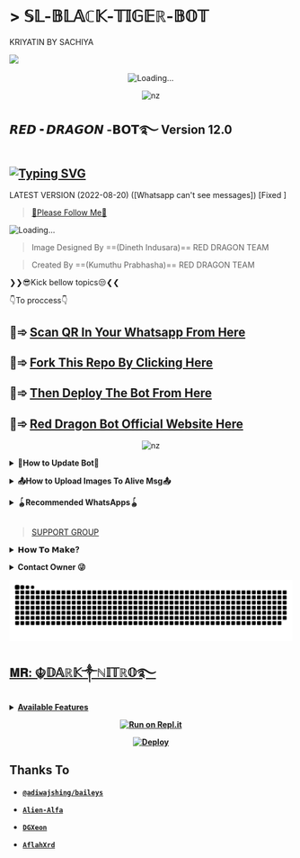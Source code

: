  # > 𝕊𝕃-𝔹𝕃𝔸ℂ𝕂-𝕋𝕀𝔾𝔼ℝ-𝔹𝕆𝕋 
 KRIYATIN BY SACHIYA 
 
<img src="https://i.imgur.com/XHhlqtK.jpeg" border="0">

<p align="center">

<img src="./Android/database/K.Prabhasha.gif" alt="Loading..." width="320"/>

<p align="center">

<img src="https://i.ibb.co/CwffZ61/20220605-104552.jpg" alt="nz" width="350"/>

</p>



## 𝙍𝙀𝘿╺ 𝘿𝙍𝘼𝙂𝙊𝙉 -𝗕𝗢𝗧࿐   Version 12.0



## [![Typing SVG](https://readme-typing-svg.herokuapp.com?font=Rockstar-ExtraBold&color=F33A6A&lines=𝐖𝐞𝐥𝐜𝐨𝐦𝐞+𝐓𝐨+𝙍𝙀𝘿╺+𝘿𝙍𝘼𝙂𝙊𝙉+-+𝗕𝗢𝗧.;𝙿𝙾𝚆𝙴𝚁𝙳+𝙱𝚈:+𝚁𝙴𝙳+𝙳𝚁𝙰𝙶𝙾𝙽+𝚃𝙴𝙰𝙼;ℂ𝕣𝕖𝕒𝕥𝕖𝕕+𝕓𝕪:+𝙆.𝙋𝙧𝙖𝙗𝙝𝙖𝙨𝙝𝙖;𝐌𝐑:+☬𝔻𝔸ℝ𝕂༒ℕ𝕀𝕋ℝ𝕆࿐;💕ඉතිං+කොහොමද🙃;😁මොකද+කරන්නෙ🌹)](https://git.io/typing-svg)



LATEST VERSION (2022-08-20) ([Whatsapp can't see messages]) [Fixed ]



> [🔄Please Follow Me🤭](https://github.com/prabhasha2006)



<img src="./Android/database/K.Prabhasha-1.gif" alt="Loading..." width="310"/>



> Image Designed By  ==(Dineth Indusara)== RED DRAGON TEAM



> Created By ==(Kumuthu Prabhasha)== RED DRAGON TEAM





<p align="center">

❯❯😎Kick bellow topics😒❮❮

</p>

<p align="center">

👇To proccess👇

</p>



## 🙂➾ [Scan QR In Your Whatsapp From Here](https://replit.com/@KumuthuPrabhash/Red-Dragon-Bot-Qr-Code?v=1)

 

## 🙂➾ [Fork This Repo By Clicking Here](https://github.com/prabhasha2006/Red-Dragon/fork)

 

## 🙂➾ [Then Deploy The Bot From Here](https://heroku.com/deploy)



## 🙂➾ [Red Dragon Bot Official Website Here](https://sites.google.com/view/red-dragon-bot/home)





<p align="center">



<img src="https://i.ibb.co/6tCrPD6/image-downloader-1654443961039.gif" alt="nz" width="350"/>



</p>



</details>



<b><details><summary>🔄How to Update Bot🔄</summary>



> [VIDEO](https://drive.google.com/file/d/1798s8erVW31EcmK3Opq-QuV7GG4byyoH/view)



</b>

</details>



<b><details><summary>📤How to Upload Images To Alive Msg📤</summary>



> [VIDEO](https://drive.google.com/file/d/16J5278xK9-5oJUsGPygviVC9U6exw1AZ/view)



</b>

</details>



<b><details><summary>🪀Recommended WhatsApps🪀</summary>



>If you using mod whatsapp!

>DO NOT USE FOUD MODS.



>ඔබ වට්සැප් මොඩ් භාවිතා කරනවා නම් Foud mod හෝ වෙනත් පරණ Base සහිත වට්සැප් මගින් ඔබේ ගිනුම තාවකාලිකව Ban විය හැකියි.



Recommended WhatsApp👇

>Normal WhatsApp [DOWNLOAD](https://play.google.com/store/apps/details?id=com.whatsapp)

>YMWhatsApp Mod [DOWNLOAD](https://ymwhatsapp.com/ymwa/)



</b>

</details>



##



> [SUPPORT GROUP](https://chat.whatsapp.com/I1v5ZTJeFjZ9x5LzG3qPHU)



<b><details><summary>𝗛𝗼𝘄 𝗧𝗼 𝗠𝗮𝗸𝗲?</summary>



>මුලින්ම qr code එක scan කරගන්න🥲. multi devices beta වැඩ කරනෝ



>ඊට පස්සෙ මේ git එක fork කරගන්න. හරි. දැන් ඔයා fork කරගත්ත git එකට යන්න😌.



>දැන් වට්සැප් එකේ ඔයාගෙ ලොක් අංගයට session.json කියලා file එකක් ඇවිල්ලා ඇති. ඒක තියෙන්නෙ Whatsapp > media > whatsapp documents > session.json  මෙතන.



>දැන් ඔයා අර fork කරපු git එකට ආයි ගිහින් ඒ session.json එක upload කරලා commit changes දෙන්න😁.



>දැන් ආයි බැක් වෙලා Edit 'setting.js' With Your Choice ගිහින් ඒව මේව වෙනස් කරගන්න පුලුවං😒😒😒



>යටට ගිහින් "Then Deploy The Bot From Here "👈මෙතනින් deploy කරන්න විතරයි තියෙන්නෙ😁



</b>

</details>



<!-- Contact Owner -->

<b><details><summary>Contact Owner 😜</summary></b>



## ```Connect With Me```

<p align="center">

<a href="https://wa.me/380944814219"><img src="https://www.svgrepo.com/show/122874/whatsapp.svg" width="100"/>

</p>



</details>



<p align="center">

<img src="https://github.com/Platane/snk/raw/output/github-contribution-grid-snake.svg" alt="nz" width="700"/>

</p>



## 𝐌𝐑: ☬𝔻𝔸ℝ𝕂༒ℕ𝕀𝕋ℝ𝕆࿐







<b><details><summary>Available Features</summary><br>

	

| Features |  Availability |

| :------: |  :----------: |

|   Convert     |       😎     |

|   Database     |       😎     |

|   Owner     |       😎    |

|   Downloader     |       😎     |

|   Webzone     |       😎       |

|   Searching     |       😎      |

|   Textpro     |       😎      |

|   Ephoto     |       😎     |

|   Anime Web     |       😎      |

|   Stalker     |       😎      |

|   Random Text     |       😎     |

|   Random Image     |       😎     |

|   Creator     |       😎      |



</details>



<div align="center">

	

[![Run on Repl.it](https://repl.it/badge/github/quiec/whatsAlfa)](https://replit.com/@KumuthuPrabhash/Red-Dragon-Bot-Qr-Code?v=1)



[![Deploy](https://www.herokucdn.com/deploy/button.svg)](https://heroku.com/deploy)

</div>



## Thanks To

* [`@adiwajshing/baileys`](https://github.com/adiwajshing/baileys)

* [`Alien-Alfa`](https://github.com/Alien-Alfa)

* [`DGXeon`](https://github.com/DGXeon)

* [`AflahXrd`](https://github.com/nexusNw)

